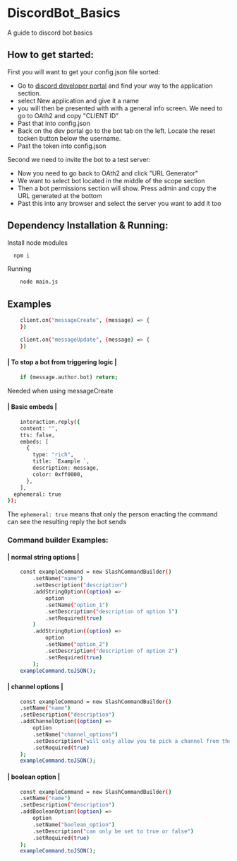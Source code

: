 
# DiscordBot_Basics

A guide to discord bot basics


## How to get started:

First you will want to get your config.json file sorted:
- Go to [discord developer portal](https://discord.com/developers/applications) and find your way to the application section.
- select New application and give it a name
- you will then be presented with with a general info screen. We need to go to OAth2 and copy "CLIENT ID"
- Past that into config.json 
- Back on the dev portal go to the bot tab on the left. Locate the reset tocken button below the username.
- Past the token into config.json

Second we need to invite the bot to a test server:
 
- Now you need to go back to OAth2 and click "URL Generator" 
- We want to select bot located in the middle of the scope section
- Then a bot permissions section will show. Press admin and copy the URL generated at the bottom 
- Past this into any browser and select the server you want to add it too
    




## Dependency Installation & Running:

Install node modules

```bash
  npm i
```
Running 
```bash
    node main.js
```



## Examples

```bash
    client.on("messageCreate", (message) => {
    })
```
```bash
    client.on("messageUpdate", (message) => {
    })
```

#### | To stop a bot from triggering logic |
```bash
    if (message.author.bot) return;
```
Needed when using messageCreate

#### | Basic embeds |
```bash 
    interaction.reply({
    content: "",
    tts: false,
    embeds: [
      {
        type: "rich",
        title: `Example `,
        description: message,
        color: 0xff0000,
      },
    ],
  ephemeral: true
});
```
The  ```ephemeral: true``` means that only the person enacting the command can see the resulting reply the bot sends

### Command builder Examples:
#### | normal string options |
```bash
    const exampleCommand = new SlashCommandBuilder()
        .setName("name")
        .setDescription("description")
        .addStringOption((option) =>
            option
            .setName("option_1")
            .setDescription("description of option 1")
            .setRequired(true)
        )
        .addStringOption((option) =>
            option
            .setName("option_2")
            .setDescription("description of option 2")
            .setRequired(true)
        );
    exampleCommand.toJSON();
```
#### | channel options | 
```bash
    const exampleCommand = new SlashCommandBuilder()
    .setName("name")
    .setDescription("description")
    .addChannelOption((option) =>
        option
        .setName("channel_options")
        .setDescription("will only allow you to pick a channel from the server")
        .setRequired(true)
    );
    exampleCommand.toJSON();
```
#### | boolean option |
```bash
    const exampleCommand = new SlashCommandBuilder()
    .setName("name")
    .setDescription("description")
    .addBooleanOption((option) =>
        option
        .setName("boolean_option")
        .setDescription("can only be set to true or false")
        .setRequired(true)
    );
    exampleCommand.toJSON();
```
